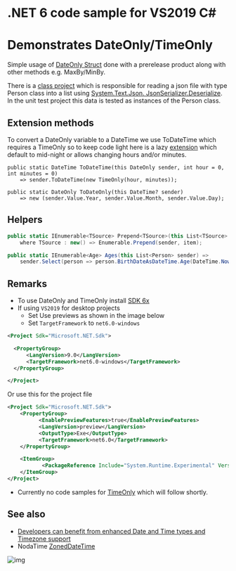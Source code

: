 # .NET 6 code sample for VS2019 C#

# Demonstrates DateOnly/TimeOnly

Simple usage of [DateOnly Struct](https://docs.microsoft.com/en-us/dotnet/api/system.dateonly?view=net-6.0) done with a prerelease product along with other methods e.g. MaxBy/MinBy.


There is a [class project](https://github.com/karenpayneoregon/dataonly-timeonly/blob/master/FileLibrary/Classes/Operations.cs) which is responsible for reading a json file with type Person class into a list using [System.Text.Json. JsonSerializer.Deserialize](https://docs.microsoft.com/en-us/dotnet/api/system.text.json?view=net-5.0). In the unit test project this data is tested as instances of the Person class.

## Extension methods

To convert a DateOnly variable to a DateTime we use ToDateTime which requires a TimeOnly so to keep code light here is a lazy [extension](https://github.com/karenpayneoregon/dataonly-timeonly/blob/master/FileLibrary/LanguageExtensions/DateOnlyExtensions.cs) which default to mid-night or allows changing hours and/or minutes.

```charp
public static DateTime ToDateTime(this DateOnly sender, int hour = 0, int minutes = 0)
    => sender.ToDateTime(new TimeOnly(hour, minutes));

public static DateOnly ToDateOnly(this DateTime? sender) 
    => new (sender.Value.Year, sender.Value.Month, sender.Value.Day);
```

## Helpers

```csharp
public static IEnumerable<TSource> Prepend<TSource>(this List<TSource> sender, TSource item) 
    where TSource : new() => Enumerable.Prepend(sender, item);
```

```csharp
public static IEnumerable<Age> Ages(this List<Person> sender) => 
    sender.Select(person => person.BirthDateAsDateTime.Age(DateTime.Now));
```


## Remarks

- To use DateOnly and TimeOnly install [SDK 6x](https://dotnet.microsoft.com/download/dotnet/6.0?WT.mc_id=DT-MVP-5002866)
- If using `VS2019` for desktop projects
  - Set Use previews as shown in the image below
  - Set `TargetFramework` to `net6.0-windows`

```xml
<Project Sdk="Microsoft.NET.Sdk">

  <PropertyGroup>
	  <LangVersion>9.0</LangVersion>
	  <TargetFramework>net6.0-windows</TargetFramework>
  </PropertyGroup>

</Project>
```

Or use this for the project file

```xml
<Project Sdk="Microsoft.NET.Sdk">
	<PropertyGroup>
          <EnablePreviewFeatures>true</EnablePreviewFeatures>
          <LangVersion>preview</LangVersion>
          <OutputType>Exe</OutputType>
          <TargetFramework>net6.0</TargetFramework>
	</PropertyGroup>

	<ItemGroup>
           <PackageReference Include="System.Runtime.Experimental" Version="6.0.0-preview.7.21377.19" />
	</ItemGroup>
</Project>
```


- Currently no code samples for [TimeOnly](https://docs.microsoft.com/en-us/dotnet/api/system.timeonly?view=net-6.0) which will follow shortly.

## See also

- [Developers can benefit from enhanced Date and Time types and Timezone support](https://github.com/dotnet/runtime/issues/45318)
- NodaTime [ZonedDateTime](https://nodatime.org/2.4.x/api/NodaTime.ZonedDateTime.html)


![img](assets/figure1.png)